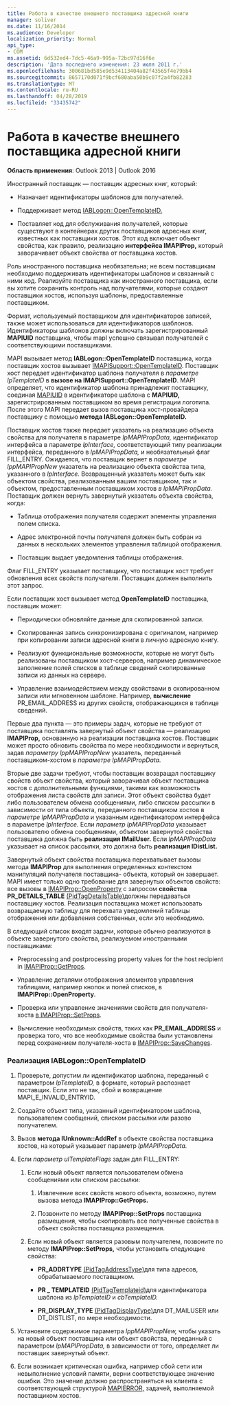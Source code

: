 ```yaml
---
title: Работа в качестве внешнего поставщика адресной книги
manager: soliver
ms.date: 11/16/2014
ms.audience: Developer
localization_priority: Normal
api_type:
- COM
ms.assetid: 6d532ed4-7dc5-46a9-995a-72bc97d16f6e
description: 'Дата последнего изменения: 23 июля 2011 г.'
ms.openlocfilehash: 300681bd585e9d534113404a82f43565f4e79bb4
ms.sourcegitcommit: 8657170d071f9bcf680aba50b9c07f2a4fb82283
ms.translationtype: MT
ms.contentlocale: ru-RU
ms.lasthandoff: 04/28/2019
ms.locfileid: "33435742"
---
```

# <a name="acting-as-a-foreign-address-book-provider"></a>Работа в качестве внешнего поставщика адресной книги

**Область применения**: Outlook 2013 | Outlook 2016 
  
Иностранный поставщик — поставщик адресных книг, который: 
  
- Назначает идентификаторы шаблонов для получателей.
    
- Поддерживает метод [IABLogon::OpenTemplateID.](iablogon-opentemplateid.md) 
    
- Поставляет код для обслуживания получателей, которые существуют в контейнерах других поставщиков адресных книг, известных как поставщики хостов. Этот код включает объект свойства, как правило, реализацию **интерфейса IMAPIProp,** который заворачивает объект свойства от поставщика хостов. 
    
Роль иностранного поставщика необязательна; не всем поставщикам необходимо поддерживать идентификаторы шаблонов и связанный с ними код. Реализуйте поставщика как иностранного поставщика, если вы хотите сохранить контроль над получателями, которые создают поставщики хостов, используя шаблоны, предоставленные поставщиком. 
  
Формат, используемый поставщиком для идентификаторов записей, также может использоваться для идентификаторов шаблонов. Идентификаторы шаблонов должны включать зарегистрированный **MAPIUID** поставщика, чтобы mapI успешно связывал получателей с соответствующими поставщиками. 
  
MAPI вызывает метод **IABLogon::OpenTemplateID** поставщика, когда поставщик хостов вызывает [IMAPISupport::OpenTemplateID](imapisupport-opentemplateid.md). Поставщик хост передает идентификатор шаблона получателя в  _параметре lpTemplateID_ в **вызове на IMAPISupport::OpenTemplateID**. MAPI определяет, что идентификатор шаблона принадлежит поставщику, соединая [MAPIUID](mapiuid.md) в идентификаторе шаблона с **MAPIUID,** зарегистрированным поставщиком во время регистрации логотипа. После этого MAPI передает вызов поставщика хост-провайдера поставщику с помощью **метода IABLogon::OpenTemplateID.** 
  
Поставщик хостов также передает указатель на реализацию объекта свойства для получателя в параметре  _lpMAPIPropData,_ идентификатор интерфейса в параметре  _lpInterface,_ соответствующий типу реализации интерфейса, переданного в  _lpMAPIPropData,_ и необязательный флаг FILL_ENTRY. Ожидается, что поставщик вернет в _параметре lppMAPIPropNew_ указатель на реализацию объекта свойства типа, указанного в _lpInterface._ Возвращенный указатель может быть как объектом свойства, реализованным вашим поставщиком, так и объектом, предоставленным поставщиком хостов _в lpMAPIPropData._ Поставщик должен вернуть завернутый указатель объекта свойства, когда:
  
- Таблица отображения получателя содержит элементы управления полем списка.
    
- Адрес электронной почты получателя должен быть собран из данных в нескольких элементов управления таблицой отображения.
    
- Поставщик выдает уведомления таблицы отображения.
    
Флаг FILL_ENTRY указывает поставщику, что поставщик хост требует обновления всех свойств получателя. Поставщик должен выполнить этот запрос.
  
Если поставщик хост вызывает метод **OpenTemplateID** поставщика, поставщик может: 
  
- Периодически обновляйте данные для скопированной записи.
    
- Скопированная запись синхронизирована с оригиналом, например при копировании записи адресной книги в личную адресную книгу.
    
- Реализуют функциональные возможности, которые не могут быть реализованы поставщиком хост-серверов, например динамическое заполнение полей списков в таблице сведений скопированные записи из данных на сервере.
    
- Управление взаимодействием между свойствами в скопированном записи или мгновенном шаблоне. Например, **вычисление** PR_EMAIL_ADDRESS из других свойств, отображающихся в таблице сведений. 
    
Первые два пункта — это примеры задач, которые не требуют от поставщика поставлять завернутый объект свойства — реализацию **IMAPIProp,** основанную на реализации поставщика хостов. Поставщик может просто обновить свойства по мере необходимости и вернуться, задав _параметру lppMAPIPropNew_ указатель, переданный поставщиком-хостом в _параметре lpMAPIPropData._ 
  
Вторые две задачи требуют, чтобы поставщик возвращал поставщику свойств объект свойства, который заворачивал объект поставщика хостов с дополнительными функциями, такими как возможность отображения листа свойств для записи. Этот объект свойства будет либо пользователем обмена сообщениями, либо списком рассылки в зависимости от типа объекта, переданного поставщиком хостов в _параметре lpMAPIPropData_ и указанным идентификатором интерфейса в параметре _lpInterface._ Если _параметр lpMAPIPropData_ указывает пользователю обмена сообщениями, объектом завернутой свойства поставщика должна быть **реализация IMailUser.** Если _lpMAPIPropData_ указывает на список рассылки, это должна быть **реализация IDistList.** 
  
Завернутый объект свойства поставщика перехватывает вызовы метода **IMAPIProp** для выполнения определенных контекстом манипуляций получателя поставщика- объекта, который он завершает. MAPI имеет только одно требование для завернутых объектов свойств: все вызовы в [IMAPIProp::OpenProperty](imapiprop-openproperty.md) с запросом **свойства PR_DETAILS_TABLE** [(PidTagDetailsTable)](pidtagdetailstable-canonical-property.md)должны передаваться поставщику хостов. Реализация поставщика может использовать возвращаемую таблицу для перехвата уведомлений таблицы отображения или добавления собственных, если это необходимо. 
  
В следующий список входят задачи, которые обычно реализуются в объекте завернутого свойства, реализуемом иностранными поставщиками:
  
- Preprocessing and postprocessing property values for the host recipient in [IMAPIProp::GetProps](imapiprop-getprops.md).
    
- Управление деталями отображения элементов управления таблицами, например кнопок и полей списков, в **IMAPIProp::OpenProperty**.
    
- Проверка или управление значениями свойств для получателя-хоста [в IMAPIProp::SetProps](imapiprop-setprops.md).
    
- Вычисление необходимых свойств, таких как **PR_EMAIL_ADDRESS** и проверка того, что все необходимые свойства были установлены перед сохранением получателя-хоста в [IMAPIProp::SaveChanges](imapiprop-savechanges.md).
    
### <a name="to-implement-iablogonopentemplateid"></a>Реализация IABLogon::OpenTemplateID
  
1. Проверьте, допустим ли идентификатор шаблона, переданный с параметром  _lpTemplateID,_ в формате, который распознает поставщик. Если это не так, сбой и возвращение MAPI_E_INVALID_ENTRYID. 
    
2. Создайте объект типа, указанный идентификатором шаблона, пользователем сообщений, списком рассылки или разово получателем. 
    
3. Вызов **метода IUnknown::AddRef** в объекте свойства поставщика хостов, на который указывает параметр _lpMAPIPropData._ 
    
4. Если  _параметр ulTemplateFlags_ задан для FILL_ENTRY: 
    
   1. Если новый объект является пользователем обмена сообщениями или списком рассылки:
      
      1. Извлечение всех свойств нового объекта, возможно, путем вызова метода **IMAPIProp::GetProps.** 
          
      2. Позвоните по методу **IMAPIProp::SetProps** поставщика размещения, чтобы скопировать все полученные свойства в объект свойства поставщика размещения. 
      
   2. Если новый объект является разовым получателем, позвоните по методу **IMAPIProp::SetProps,** чтобы установить следующие свойства: 
      
      - **PR_ADDRTYPE** [(PidTagAddressType)](pidtagaddresstype-canonical-property.md)для типа адресов, обрабатываемого поставщиком.
        
      - **PR \_ TEMPLATEID** [(PidTagTemplateid)](pidtagtemplateid-canonical-property.md)для идентификатора шаблона из _lpTemplateID_ и _cbTemplateID._ 
        
      - **PR_DISPLAY_TYPE** [(PidTagDisplayType)](pidtagdisplaytype-canonical-property.md)для DT_MAILUSER или DT_DISTLIST, по мере необходимости.
    
5. Установите содержимое параметра  _lppMAPIPropNew,_ чтобы указать на новый объект поставщика или объект свойства, переданный с параметром  _lpMAPIPropData,_ в зависимости от того, определяет ли поставщик завернутый объект. 
    
6. Если возникает критическая ошибка, например сбой сети или невыполнение условий памяти, верни соответствующее значение ошибки. Это значение должно распространяться на клиента с соответствующей структурой [MAPIERROR,](mapierror.md) задачей, выполняемой поставщиком хостов. 
    

